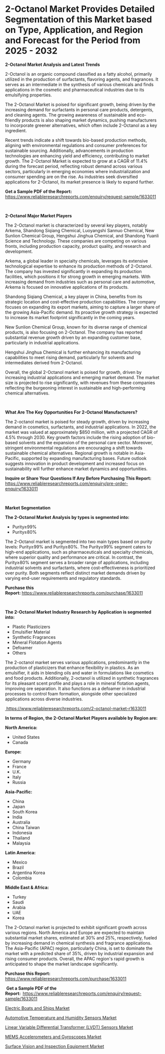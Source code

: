 <p><h1>2-Octanol Market Provides Detailed Segmentation of this Market based on Type, Application, and Region and Forecast for the Period from 2025 - 2032</h1></p><p><strong>2-Octanol Market Analysis and Latest Trends</strong></p>
<p><p>2-Octanol is an organic compound classified as a fatty alcohol, primarily utilized in the production of surfactants, flavoring agents, and fragrances. It serves as an intermediate in the synthesis of various chemicals and finds applications in the cosmetic and pharmaceutical industries due to its emulsifying properties.</p><p>The 2-Octanol Market is poised for significant growth, being driven by the increasing demand for surfactants in personal care products, detergents, and cleaning agents. The growing awareness of sustainable and eco-friendly products is also shaping market dynamics, pushing manufacturers to incorporate greener alternatives, which often include 2-Octanol as a key ingredient.</p><p>Recent trends indicate a shift towards bio-based production methods, aligning with environmental regulations and consumer preferences for sustainable sourcing. Additionally, advancements in production technologies are enhancing yield and efficiency, contributing to market growth. The 2-Octanol Market is expected to grow at a CAGR of 11.4% during the forecast period, reflecting robust demand across various sectors, particularly in emerging economies where industrialization and consumer spending are on the rise. As industries seek diversified applications for 2-Octanol, its market presence is likely to expand further.</p></p>
<p><strong>Get a Sample PDF of the Report:&nbsp;</strong> <a href="https://www.reliableresearchreports.com/enquiry/request-sample/1633011?utm_campaign=31&utm_medium=2&utm_source=Github&utm_content=ia&utm_term=29032025&utm_id=2-octanol">https://www.reliableresearchreports.com/enquiry/request-sample/1633011</a></p>
<p>&nbsp;</p>
<p><strong>2-Octanol Major Market Players</strong></p>
<p><p>The 2-Octanol market is characterized by several key players, notably Arkema, Shandong Siqiang Chemical, Luoyangshi Sannuo Chemical, New Sunlion Chemical Group, Hengshui Jinghua Chemical, and Shandong Yuanli Science and Technology. These companies are competing on various fronts, including production capacity, product quality, and research and development.</p><p>Arkema, a global leader in specialty chemicals, leverages its extensive technological expertise to enhance its production methods of 2-Octanol. The company has invested significantly in expanding its production facilities, which positions it for strong growth in emerging markets. With increasing demand from industries such as personal care and automotive, Arkema is focused on innovative applications of its products.</p><p>Shandong Siqiang Chemical, a key player in China, benefits from its strategic location and cost-effective production capabilities. The company focuses on expanding its export markets, aiming to capture a larger share of the growing Asia-Pacific demand. Its proactive growth strategy is expected to increase its market footprint significantly in the coming years.</p><p>New Sunlion Chemical Group, known for its diverse range of chemical products, is also focusing on 2-Octanol. The company has reported substantial revenue growth driven by an expanding customer base, particularly in industrial applications.</p><p>Hengshui Jinghua Chemical is further enhancing its manufacturing capabilities to meet rising demand, particularly for solvents and intermediates derived from 2-Octanol. </p><p>Overall, the global 2-Octanol market is poised for growth, driven by increasing industrial applications and emerging market demand. The market size is projected to rise significantly, with revenues from these companies reflecting the burgeoning interest in sustainable and high-performing chemical alternatives.</p></p>
<p>&nbsp;</p>
<p><strong>What Are The Key Opportunities For 2-Octanol Manufacturers?</strong></p>
<p><p>The 2-octanol market is poised for steady growth, driven by increasing demand in cosmetics, surfactants, and industrial applications. In 2022, the market was valued at approximately $850 million, with a projected CAGR of 4.5% through 2030. Key growth factors include the rising adoption of bio-based solvents and the expansion of the personal care sector. Moreover, stringent environmental regulations are encouraging a shift towards sustainable chemical alternatives. Regional growth is notable in Asia-Pacific, supported by expanding manufacturing bases. Future outlook suggests innovation in product development and increased focus on sustainability will further enhance market dynamics and opportunities.</p></p>
<p><strong>Inquire or Share Your Questions If Any Before Purchasing This Report:</strong> <a href="https://www.reliableresearchreports.com/enquiry/pre-order-enquiry/1633011?utm_campaign=31&utm_medium=2&utm_source=Github&utm_content=ia&utm_term=29032025&utm_id=2-octanol">https://www.reliableresearchreports.com/enquiry/pre-order-enquiry/1633011</a></p>
<p>&nbsp;</p>
<p><strong>Market Segmentation</strong></p>
<p><strong>The 2-Octanol Market Analysis by types is segmented into:</strong></p>
<p><ul><li>Purity≥99%</li><li>Purity≥80%</li></ul></p>
<p><p>The 2-Octanol market is segmented into two main types based on purity levels: Purity≥99% and Purity≥80%. The Purity≥99% segment caters to high-end applications, such as pharmaceuticals and specialty chemicals, where superior quality and performance are critical. In contrast, the Purity≥80% segment serves a broader range of applications, including industrial solvents and surfactants, where cost-effectiveness is prioritized over purity. Both segments reflect distinct market demands driven by varying end-user requirements and regulatory standards.</p></p>
<p><strong>Purchase this Report:&nbsp;</strong><a href="https://www.reliableresearchreports.com/purchase/1633011?utm_campaign=31&utm_medium=2&utm_source=Github&utm_content=ia&utm_term=29032025&utm_id=2-octanol">https://www.reliableresearchreports.com/purchase/1633011</a></p>
<p>&nbsp;</p>
<p><strong>The 2-Octanol Market Industry Research by Application is segmented into:</strong></p>
<p><ul><li>Plastic Plasticizers</li><li>Emulsifier Material</li><li>Synthetic Fragrances</li><li>Mineral Flotation Agents</li><li>Defoamer</li><li>Others</li></ul></p>
<p><p>The 2-octanol market serves various applications, predominantly in the production of plasticizers that enhance flexibility in plastics. As an emulsifier, it aids in blending oils and water in formulations like cosmetics and food products. Additionally, 2-octanol is utilized in synthetic fragrances for its pleasant scent profile and plays a role in mineral flotation agents, improving ore separation. It also functions as a defoamer in industrial processes to control foam formation, alongside other specialized applications across diverse industries.</p></p>
<p><a href="https://www.reliableresearchreports.com/2-octanol-market-r1633011?utm_campaign=31&utm_medium=2&utm_source=Github&utm_content=ia&utm_term=29032025&utm_id=2-octanol">&nbsp;https://www.reliableresearchreports.com/2-octanol-market-r1633011</a></p>
<p><strong>In terms of Region, the 2-Octanol Market Players available by Region are:</strong></p>
<p>
    <p> <strong> North America: </strong>
        <ul>
            <li>United States</li>
            <li>Canada</li>
        </ul>
        </p> 
    <p> <strong> Europe: </strong>
        <ul>
            <li>Germany</li>
            <li>France</li>
            <li>U.K.</li>
            <li>Italy</li>
            <li>Russia</li>
        </ul>
        </p> 
    <p> <strong> Asia-Pacific: </strong>
        <ul>
            <li>China</li>
            <li>Japan</li>
            <li>South Korea</li>
            <li>India</li>
            <li>Australia</li>
            <li>China Taiwan</li>
            <li>Indonesia</li>
            <li>Thailand</li>
            <li>Malaysia</li>
        </ul>
        </p> 
    <p> <strong> Latin America: </strong>
        <ul>
            <li>Mexico</li>
            <li>Brazil</li>
            <li>Argentina Korea</li>
            <li>Colombia</li>
        </ul>
        </p> 
    <p> <strong> Middle East & Africa: </strong>
        <ul>
            <li>Turkey</li>
            <li>Saudi</li>
            <li>Arabia</li>
            <li>UAE</li>
            <li>Korea</li>
        </ul>
    </p>
    </p>
<p><p>The 2-Octanol market is projected to exhibit significant growth across various regions. North America and Europe are expected to maintain substantial market shares, estimated at 30% and 25%, respectively, fueled by increasing demand in chemical synthesis and fragrance applications. The Asia-Pacific (APAC) region, particularly China, is set to dominate the market with a predicted share of 35%, driven by industrial expansion and rising consumer products. Overall, the APAC region's rapid growth is anticipated to shape the market landscape significantly.</p></p>
<p><strong>Purchase this Report: </strong><a href="https://www.reliableresearchreports.com/purchase/1633011?utm_campaign=31&utm_medium=2&utm_source=Github&utm_content=ia&utm_term=29032025&utm_id=2-octanol">https://www.reliableresearchreports.com/purchase/1633011</a></p>
<p>&nbsp;<strong>Get a Sample PDF of the Report:&nbsp;&nbsp;</strong><a href="https://www.reliableresearchreports.com/enquiry/request-sample/1633011?utm_campaign=31&utm_medium=2&utm_source=Github&utm_content=ia&utm_term=29032025&utm_id=2-octanol">https://www.reliableresearchreports.com/enquiry/request-sample/1633011</a></p>
<p><strong></strong></p>
<p><p><a href="https://github.com/jhoonatsev/Market-Research-Report-List-1/blob/main/electric-boats-and-ships-market.md?utm_campaign=31&utm_medium=2&utm_source=Github&utm_content=ia&utm_term=29032025&utm_id=2-octanol">Electric Boats and Ships Market</a></p><p><a href="https://github.com/trossdushi7u/Market-Research-Report-List-1/blob/main/automotive-temperature-and-humidity-sensors-market.md?utm_campaign=31&utm_medium=2&utm_source=Github&utm_content=ia&utm_term=29032025&utm_id=2-octanol">Automotive Temperature and Humidity Sensors Market</a></p><p><a href="https://github.com/abuegalawixo/Market-Research-Report-List-1/blob/main/linear-variable-differential-transformer-lvdt-sensors-market.md?utm_campaign=31&utm_medium=2&utm_source=Github&utm_content=ia&utm_term=29032025&utm_id=2-octanol">Linear Variable Differential Transformer (LVDT) Sensors Market</a></p><p><a href="https://github.com/godutetraeva/Market-Research-Report-List-1/blob/main/mems-accelerometers-and-gyroscopes-market.md?utm_campaign=31&utm_medium=2&utm_source=Github&utm_content=ia&utm_term=29032025&utm_id=2-octanol">MEMS Accelerometers and Gyroscopes Market</a></p><p><a href="https://github.com/kirstejuvet/Market-Research-Report-List-1/blob/main/surface-vision-and-inspection-equipment-market.md?utm_campaign=31&utm_medium=2&utm_source=Github&utm_content=ia&utm_term=29032025&utm_id=2-octanol">Surface Vision and Inspection Equipment Market</a></p></p>